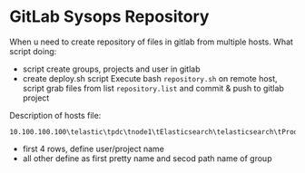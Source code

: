 # GitLab Sysops Repository
When u need to create repository of files in gitlab from multiple hosts.
What script doing:

 - script create groups, projects and user in gitlab
 - create deploy.sh script
Execute bash `repository.sh` on remote host, script grab files from list `repository.list` and commit & push to gitlab project

Description of hosts file:

```
10.100.100.100\telastic\tpdc\tnode1\tElasticsearch\telasticsearch\tProduction\tproduction
```

 - first 4 rows, define user/project name
 - all other define as first pretty name and secod path name of group
